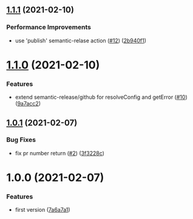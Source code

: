 ## [1.1.1](https://github.com/asbiin/semantic-release-github-pullrequest/compare/v1.1.0...v1.1.1) (2021-02-10)


### Performance Improvements

* use 'publish' semantic-relase action ([#12](https://github.com/asbiin/semantic-release-github-pullrequest/issues/12)) ([2b940f1](https://github.com/asbiin/semantic-release-github-pullrequest/commit/2b940f1da02f2d35a222a4e2332bca1d5fd6d55d))

# [1.1.0](https://github.com/asbiin/semantic-release-github-pullrequest/compare/v1.0.1...v1.1.0) (2021-02-10)


### Features

* extend semantic-release/github for resolveConfig and getError ([#10](https://github.com/asbiin/semantic-release-github-pullrequest/issues/10)) ([9a7acc2](https://github.com/asbiin/semantic-release-github-pullrequest/commit/9a7acc25cc435724ba0be24ae8463603687a2ba6))

## [1.0.1](https://github.com/asbiin/semantic-release-github-pullrequest/compare/v1.0.0...v1.0.1) (2021-02-07)


### Bug Fixes

* fix pr number return ([#2](https://github.com/asbiin/semantic-release-github-pullrequest/issues/2)) ([3f3228c](https://github.com/asbiin/semantic-release-github-pullrequest/commit/3f3228c9cc7e5a2084ad084dcf8a3a5530761443))

# 1.0.0 (2021-02-07)


### Features

* first version ([7a6a7a1](https://github.com/asbiin/semantic-release-github-pullrequest/commit/7a6a7a1f00a2a297ff392630355fdc256c6de341))
